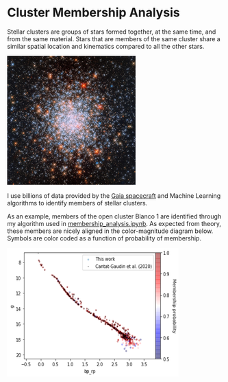 # Cluster Membership Analysis
Stellar clusters are groups of stars formed together, at the same time, and from the same material. Stars that are members of the same cluster share a similar spatial location and kinematics compared to all the other stars. 

<img src="image_cluster.jpg" width="300" height="300">

I use billions of data provided by the [Gaia spacecraft](https://www.cosmos.esa.int/web/gaia/the-mission) and Machine Learning algorithms to identify members of stellar clusters.

As an example, members of the open cluster Blanco 1 are identified through my algorithm used in [membership_analysis.ipynb](membership_analysis.ipynb).
As expected from theory, these members are nicely aligned in the color-magnitude diagram below. Symbols are color coded as a function of probability of membership.

<img src="cmd.png" width="400" height="300">

